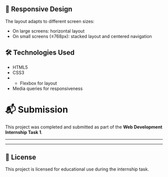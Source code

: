 
## 📱 Responsive Design

The layout adapts to different screen sizes:
- On large screens: horizontal layout
- On small screens (≤768px): stacked layout and centered navigation

## 🛠️ Technologies Used

- HTML5
- CSS3
- - Flexbox for layout
- Media queries for responsiveness

# 📬 Submission

This project was completed and submitted as part of the **Web Development Internship Task 1**.

---



---

## 📄 License

This project is licensed for educational use during the internship task.


